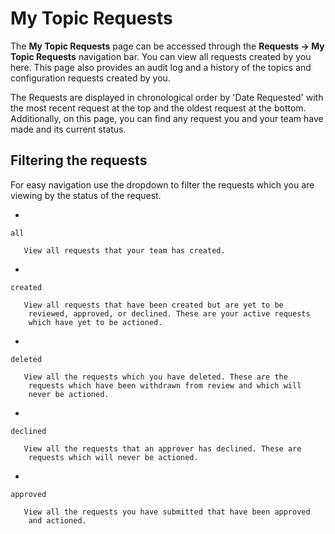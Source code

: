 # My Topic Requests

The **My Topic Requests** page can be accessed through the **Requests
-\> My Topic Requests** navigation bar. You can view all requests
created by you here. This page also provides an audit log and a history
of the topics and configuration requests created by you.

The Requests are displayed in chronological order by 'Date Requested'
with the most recent request at the top and the oldest request at the
bottom. Additionally, on this page, you can find any request you and
your team have made and its current status.

## Filtering the requests

For easy navigation use the dropdown to filter the requests which you
are viewing by the status of the request.

-   

    all

       View all requests that your team has created.

-   

    created

       View all requests that have been created but are yet to be
        reviewed, approved, or declined. These are your active requests
        which have yet to be actioned.

-   

    deleted

       View all the requests which you have deleted. These are the
        requests which have been withdrawn from review and which will
        never be actioned.

-   

    declined

       View all the requests that an approver has declined. These are
        requests which will never be actioned.

-   

    approved

       View all the requests you have submitted that have been approved
        and actioned.
